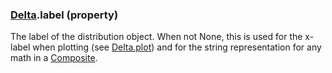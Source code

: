 ### [Delta](Delta.md).label (property)




The label of the distribution object.  When not None, this is used for
the x-label when plotting (see [Delta.plot](Delta.plot.md)) and for the
string representation for any math in a [Composite](Composite.md).

